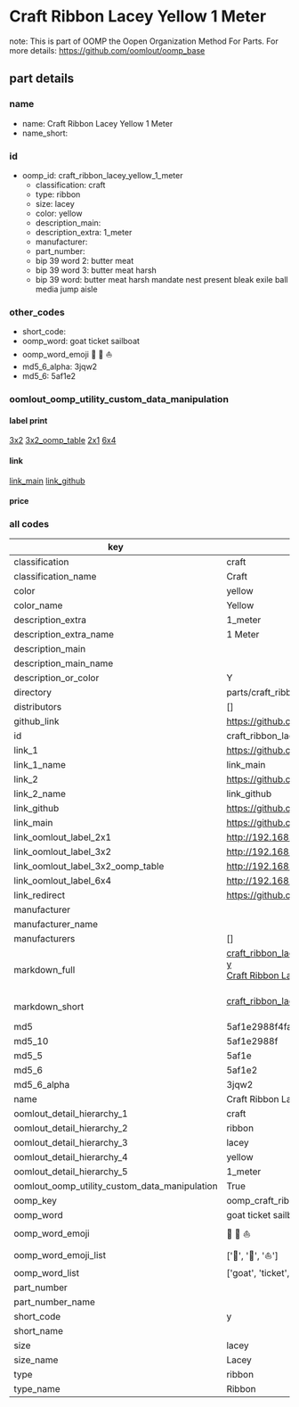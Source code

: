 # Craft Ribbon Lacey Yellow 1 Meter  

note: This is part of OOMP the Oopen Organization Method For Parts. For more details: https://github.com/oomlout/oomp_base

##  part details
  







### name
* name: Craft Ribbon Lacey Yellow 1 Meter
* name_short: 
### id
* oomp_id: craft_ribbon_lacey_yellow_1_meter
  * classification: craft
  * type: ribbon
  * size: lacey
  * color: yellow
  * description_main: 
  * description_extra: 1_meter
  * manufacturer: 
  * part_number: 
  * bip 39 word 2: butter meat
  * bip 39 word 3: butter meat harsh
  * bip 39 word: butter meat harsh mandate nest present bleak exile ball media jump aisle

### other_codes
* short_code: 
* oomp_word: goat ticket sailboat
* oomp_word_emoji :goat: :ticket: :sailboat:
* md5_6_alpha: 3jqw2
* md5_6: 5af1e2






### oomlout_oomp_utility_custom_data_manipulation
#### label print
[3x2](http://192.168.1.245:1112/?label=oomp%203jqw2)
[3x2_oomp_table](http://192.168.1.108:1112/?label=oomp%203jqw2)
[2x1](http://192.168.1.242:1112/?label=oomp%203jqw2)
[6x4](http://192.168.1.55:1112/?label=oomp%203jqw2)    

#### link

[link_main](https://github.com/oomlout/oomlout_oomp_version_1_messy/tree/main/parts/craft_ribbon_lacey_yellow_1_meter) [link_github](https://github.com/oomlout/oomlout_oomp_version_1_messy/tree/main/parts/craft_ribbon_lacey_yellow_1_meter)                             

#### price







### all codes 
| key | value |  
| --- | --- |  
| classification | craft |  
| classification_name | Craft |  
| color | yellow |  
| color_name | Yellow |  
| description_extra | 1_meter |  
| description_extra_name | 1 Meter |  
| description_main |  |  
| description_main_name |  |  
| description_or_color | Y  |  
| directory | parts/craft_ribbon_lacey_yellow_1_meter |  
| distributors | [] |  
| github_link | https://github.com/oomlout/oomlout_oomp_part_src/tree/main/parts/craft_ribbon_lacey_yellow_1_meter |  
| id | craft_ribbon_lacey_yellow_1_meter |  
| link_1 | https://github.com/oomlout/oomlout_oomp_version_1_messy/tree/main/parts/craft_ribbon_lacey_yellow_1_meter |  
| link_1_name | link_main |  
| link_2 | https://github.com/oomlout/oomlout_oomp_version_1_messy/tree/main/parts/craft_ribbon_lacey_yellow_1_meter |  
| link_2_name | link_github |  
| link_github | https://github.com/oomlout/oomlout_oomp_version_1_messy/tree/main/parts/craft_ribbon_lacey_yellow_1_meter |  
| link_main | https://github.com/oomlout/oomlout_oomp_version_1_messy/tree/main/parts/craft_ribbon_lacey_yellow_1_meter |  
| link_oomlout_label_2x1 | http://192.168.1.242:1112/?label=oomp%203jqw2 |  
| link_oomlout_label_3x2 | http://192.168.1.245:1112/?label=oomp%203jqw2 |  
| link_oomlout_label_3x2_oomp_table | http://192.168.1.108:1112/?label=oomp%203jqw2 |  
| link_oomlout_label_6x4 | http://192.168.1.55:1112/?label=oomp%203jqw2 |  
| link_redirect | https://github.com/oomlout/oomlout_oomp_version_1_messy/tree/main/parts/craft_ribbon_lacey_yellow_1_meter |  
| manufacturer |  |  
| manufacturer_name |  |  
| manufacturers | [] |  
| markdown_full | [craft_ribbon_lacey_yellow_1_meter](none)<br>[y](none)<br>[Craft Ribbon Lacey Yellow 1 Meter](none)<br><br> |  
| markdown_short | [craft_ribbon_lacey_yellow_1_meter](none)<br><br> |  
| md5 | 5af1e2988f4fa2f2a84a4870d2a280fa |  
| md5_10 | 5af1e2988f |  
| md5_5 | 5af1e |  
| md5_6 | 5af1e2 |  
| md5_6_alpha | 3jqw2 |  
| name | Craft Ribbon Lacey Yellow 1 Meter |  
| oomlout_detail_hierarchy_1 | craft |  
| oomlout_detail_hierarchy_2 | ribbon |  
| oomlout_detail_hierarchy_3 | lacey |  
| oomlout_detail_hierarchy_4 | yellow |  
| oomlout_detail_hierarchy_5 | 1_meter |  
| oomlout_oomp_utility_custom_data_manipulation | True |  
| oomp_key | oomp_craft_ribbon_lacey_yellow_1_meter |  
| oomp_word | goat ticket sailboat |  
| oomp_word_emoji | :goat: :ticket: :sailboat: |  
| oomp_word_emoji_list | [':goat:', ':ticket:', ':sailboat:'] |  
| oomp_word_list | ['goat', 'ticket', 'sailboat'] |  
| part_number |  |  
| part_number_name |  |  
| short_code | y |  
| short_name |  |  
| size | lacey |  
| size_name | Lacey |  
| type | ribbon |  
| type_name | Ribbon |  
